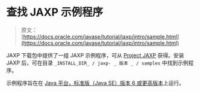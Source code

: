 # 查找 JAXP 示例程序

> 原文： [https://docs.oracle.com/javase/tutorial/jaxp/intro/sample.html](https://docs.oracle.com/javase/tutorial/jaxp/intro/sample.html)

JAXP 下载包中提供了一组 JAXP 示例程序，可从 [Project JAXP](http://jaxp.java.net/) 获得。安装 JAXP 后，可在目录 `_INSTALL_DIR_ / jaxp- _ 版本 _ / samples` 中找到示例程序。

示例程序旨在在 [Java 平台，标准版（Java SE）版本 6 或更高版本](http://www.oracle.com/technetwork/java/javase/downloads/index.html)上运行。